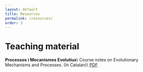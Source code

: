 ```yaml
---
layout: default
title: Resources
permalink: /resources/
order: 3
---
```


<!-- # Tutorials
**Code test**\\
Code test\\
[link](https://moibernabeu.github.io/tutorials/miau/) -->

# Teaching material
**Processos i Mecanismes Evolutius**\\
Course notes on Evolutionary Mechanisms and Processes. (In Catalan)\\
[PDF](https://drive.google.com/uc?export=download&id=1QSC1axeGLP7noyhn4hNTc78Sb1M1c8ce)
